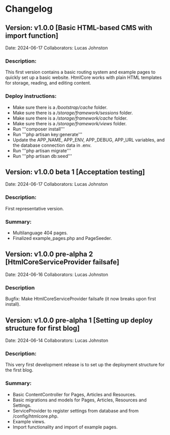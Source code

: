 # Changelog
## Version: v1.0.0 [Basic HTML-based CMS with import function]
Date: 2024-06-17
Collaborators: Lucas Johnston
### Description:
This first version contains a basic routing system and example pages to quickly set up a basic website. HtmlCore works with plain HTML templates for storage, reading, and editing content.
### Deploy instructions:
- Make sure there is a _/bootstrap/cache_ folder.
- Make sure there is a _/storage/framework/sessions_ folder.
- Make sure there is a _/storage/framework/cache_ folder.
- Make sure there is a _/storage/framework/views_ folder.
- Run '''composer install'''
- Run '''php artisan key:generate'''
- Update the APP_NAME, APP_ENV, APP_DEBUG, APP_URL variables, and the database connection data in .env.
- Run '''php artisan migrate'''
- Run '''php artisan db:seed'''
## Version: v1.0.0 beta 1 [Acceptation testing]
Date: 2024-06-17
Collaborators: Lucas Johnston
### Description:
First representative version.
### Summary:
- Multilanguage 404 pages.
- Finalized example_pages.php and PageSeeder.
## Version: v1.0.0 pre-alpha 2 [HtmlCoreServiceProvider failsafe]
Date: 2024-06-16
Collaborators: Lucas Johnston
### Description
Bugfix: Make HtmlCoreServiceProvider failsafe (it now breaks upon first install).
## Version: v1.0.0 pre-alpha 1 [Setting up deploy structure for first blog]
Date: 2024-06-14
Collaborators: Lucas Johnston
### Description:
This very first development release is to set up the deployment structure for the first blog.
### Summary:
- Basic ContentController for Pages, Articles and Resources.
- Basic migrations and models for Pages, Articles, Resources and Settings.
- ServiceProvider to register settings from database and from /config/htmlcore.php.
- Example views.
- Import functionality and import of example pages.
